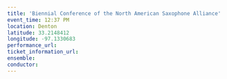 ```yaml
---
title: 'Biennial Conference of the North American Saxophone Alliance'
event_time: 12:37 PM
location: Denton
latitude: 33.2148412
longitude: -97.1330683
performance_url: 
ticket_information_url: 
ensemble: 
conductor: 
---
```

